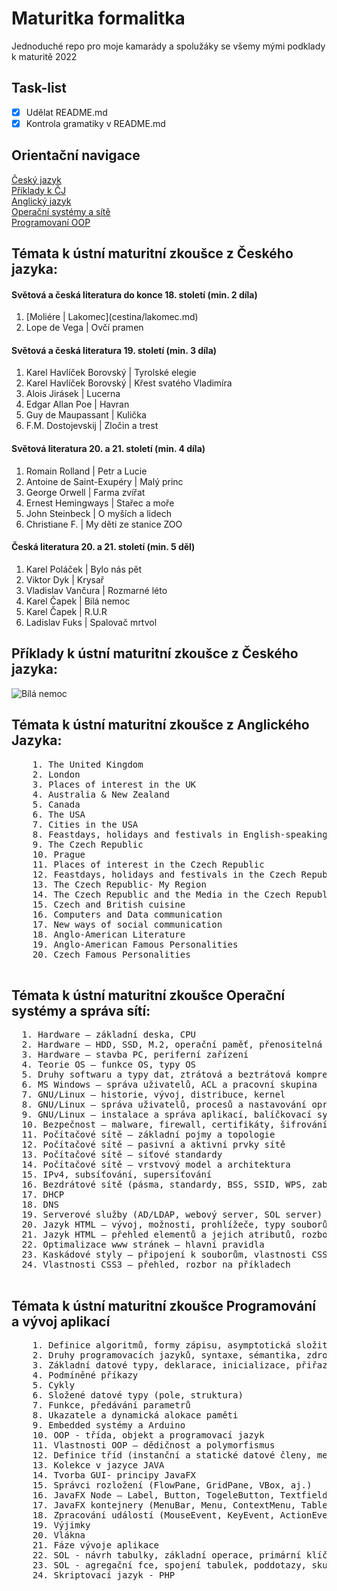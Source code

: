 # Maturitka formalitka
Jednoduché repo pro moje kamarády a spolužáky se všemy mými podklady k maturitě 2022

## Task-list
- [x] Udělat README.md
- [x] Kontrola gramatiky v README.md

## Orientační navigace
  [Český jazyk](#témata-k-ústní-maturitní-zkoušce-z-českého-jazyka)<br>
  [Příklady k ČJ](#příklady-k-ústní-maturitní-zkoušce-z-českého-jazyka)<br>
  [Anglický jazyk](#témata-k-ústní-maturitní-zkoušce-z-českého-jazyka)<br>
  [Operační systémy a sítě](#témata-k-ústní-maturitní-zkoušce-operační-systémy-a-správa-sítí)<br>
  [Programovaní OOP](#témata-k-ústní-maturitní-zkoušce-programování-a-vývoj-aplikací)<br>

## Témata k ústní maturitní zkoušce z Českého jazyka:

#### Světová a česká literatura do konce 18. století (min. 2 díla)
<ol>
  <li>[Moliére | Lakomec](cestina/lakomec.md) </li>
  <li>Lope de Vega | Ovčí pramen</li>
 </ol>

#### Světová a česká literatura 19. století (min. 3 díla)
 <ol>
 <li>Karel Havlíček Borovský | Tyrolské elegie</li>
  <li>Karel Havlíček Borovský | Křest svatého Vladimíra</li>
  <li>Alois Jirásek | Lucerna</li>
  <li>Edgar Allan Poe | Havran</li>
  <li>Guy de Maupassant | Kulička</li>
  <li>F.M. Dostojevskij | Zločin a trest</li>
  </ol>

#### Světová literatura 20. a 21. století (min. 4 díla)
  <ol>
  <li>Romain Rolland | Petr a Lucie</li>
  <li>Antoine de Saint-Exupéry | Malý princ</li>
  <li>George Orwell | Farma zvířat</li>
  <li>Ernest Hemingways | Stařec a moře</li>
  <li>John Steinbeck | O myších a lidech </li>
  <li>Christiane F. | My děti ze stanice ZOO</li>
  </ol>

#### Česká literatura 20. a 21. století (min. 5 děl)

  <ol>
  <li>Karel Poláček | Bylo nás pět</li>
  <li>Viktor Dyk | Krysař</li>
  <li>Vladislav Vančura | Rozmarné léto</li>
  <li>Karel Čapek | Bilá nemoc</li>
  <li>Karel Čapek | R.U.R</li>
  <li>Ladislav Fuks | Spalovač mrtvol</li>
  </ol>

## Příklady k ústní maturitní zkoušce z Českého jazyka:
   ![Bílá nemoc](bila_nemoc.png)

## Témata k ústní maturitní zkoušce z Anglického Jazyka:
  <pre>
    1. The United Kingdom
    2. London
    3. Places of interest in the UK
    4. Australia & New Zealand
    5. Canada
    6. The USA
    7. Cities in the USA
    8. Feastdays, holidays and festivals in English-speaking countries
    9. The Czech Republic
    10. Prague
    11. Places of interest in the Czech Republic
    12. Feastdays, holidays and festivals in the Czech Republic
    13. The Czech Republic- My Region
    14. The Czech Republic and the Media in the Czech Republic
    15. Czech and British cuisine
    16. Computers and Data communication
    17. New ways of social communication
    18. Anglo-American Literature
    19. Anglo-American Famous Personalities
    20. Czech Famous Personalities
    </pre>


## Témata k ústní maturitní zkoušce Operační systémy a správa sítí:

<pre>
  1. Hardware — základní deska, CPU
  2. Hardware — HDD, SSD, M.2, operační paměť, přenositelná media
  3. Hardware — stavba PC, periferní zařízení
  4. Teorie OS — funkce OS, typy OS
  5. Druhy softwaru a typy dat, ztrátová a beztrátová komprese
  6. MS Windows — správa uživatelů, ACL a pracovní skupina
  7. GNU/Linux — historie, vývoj, distribuce, kernel
  8. GNU/Linux — správa uživatelů, procesů a nastavování oprávnění k souborům a složkám
  9. GNU/Linux — instalace a správa aplikací, balíčkovací systémy, konfigurace síťového rozhraní
  10. Bezpečnost — malware, firewall, certifikáty, šifrování
  11. Počítačové sítě — základní pojmy a topologie
  12. Počítačové sítě — pasivní a aktivní prvky sítě
  13. Počítačové sítě — síťové standardy
  14. Počítačové sítě — vrstvový model a architektura
  15. IPv4, subsíťování, supersíťování
  16. Bezdrátové sítě (pásma, standardy, BSS, SSID, WPS, zabezpečení)
  17. DHCP
  18. DNS
  19. Serverové služby (AD/LDAP, webový server, SOL server)
  20. Jazyk HTML — vývoj, možnosti, prohlížeče, typy souborů
  21. Jazyk HTML — přehled elementů a jejich atributů, rozbor na příkladech
  22. Optimalizace www stránek — hlavní pravidla
  23. Kaskádové styly — připojení k souborům, vlastnosti CSS, rozbor na příkladech
  24. Vlastnosti CSS3 — přehled, rozbor na příkladech
  </pre>


## Témata k ústní maturitní zkoušce Programování a vývoj aplikací
  <pre>
    1. Definice algoritmů, formy zápisu, asymptotická složitost
    2. Druhy programovacích jazyků, syntaxe, sémantika, zdrojový kód, kompilátor
    3. Základní datové typy, deklarace, inicializace, přiřazení, operátor sizeof, mat. operace
    4. Podmíněné příkazy
    5. Cykly
    6. Složené datové typy (pole, struktura)
    7. Funkce, předávání parametrů
    8. Ukazatele a dynamická alokace paměti
    9. Embedded systémy a Arduino
    10. OOP - třída, objekt a programovací jazyk
    11. Vlastnosti OOP — dědičnost a polymorfismus
    12. Definice tříd (instanční a statické datové členy, metody, zapouzdření, konstruktory)
    13. Kolekce v jazyce JAVA
    14. Tvorba GUI- principy JavaFX
    15. Správci rozložení (FlowPane, GridPane, VBox, aj.)
    16. JavaFX Node — Label, Button, TogeleButton, Textfield, aj.
    17. JavaFX kontejnery (MenuBar, Menu, ContextMenu, TableView, WebView a.j.)
    18. Zpracování událostí (MouseEvent, KeyEvent, ActionEvent, WindowEvent, aj.)
    19. Výjimky
    20. Vlákna
    21. Fáze vývoje aplikace
    22. SOL - návrh tabulky, základní operace, primární klíč, cizí klíč
    23. SOL - agregační fce, spojení tabulek, poddotazy, skupiny (GROUP BY, HAVING, aj.)
    24. Skriptovací jazyk - PHP
    </pre>
